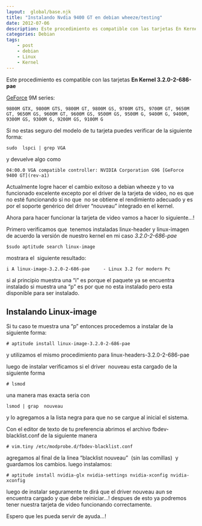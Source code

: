 ```yaml
---
layout:  global/base.njk
title: "Instalando Nvdia 9400 GT en debian wheeze/testing"
date: 2012-07-06
description: Este procedimiento es compatible con las tarjetas En Kernel 3.2.0-2-686-pae
categories: Debian
tags:
    - post
    - debian
    - Linux
    - Kernel
---
```

Este procedimiento es compatible con las tarjetas
**En Kernel 3.2.0-2-686-pae**

[GeForce](https://www.nvidia.es/page/home.html) 9M series:

```console
9800M GTX, 9800M GTS, 9800M GT, 9800M GS, 9700M GTS, 9700M GT, 9650M GT, 9650M GS, 9600M GT, 9600M GS, 9500M GS, 9500M G, 9400M G, 9400M, 9300M GS, 9300M G, 9200M GS, 9100M G
```

Si no estas seguro del modelo de tu tarjeta puedes verificar de la siguiente forma:

```console
sudo  lspci | grep VGA
```

y devuelve algo como

```console
04:00.0 VGA compatible controller: NVIDIA Corporation G96 [GeForce 9400 GT](rev-a1)
```

Actualmente logre hacer el cambio exitoso a debian wheeze y to va funcionado excelente excepto por el driver de la tarjeta de video, no es que no esté funcionando si no que  no se obtiene el rendimiento adecuado y es por el soporte genérico del driver “nouveau” integrado en el kernel.

Ahora para hacer funcionar la tarjeta de video vamos a hacer lo siguiente…!

Primero verificamos que  tenemos instaladas linux-header y linux-imagen de acuerdo la versión de nuestro kernel en mi caso _3.2.0-2-686-pae_

```console
$sudo aptitude search linux-image
```

mostrara el  siguiente resultado:

```console
i A linux-image-3.2.0-2-686-pae     - Linux 3.2 for modern Pc
```

si al principio muestra una “i” es porque el paquete ya se encuentra instalado si muestra una “p” es por que no esta instalado pero esta disponible para ser instalado.

## Instalando Linux-image

Si tu caso te muestra una “p” entonces procedemos a instalar de la siguiente forma:

```console
# aptitude install linux-image-3.2.0-2-686-pae
```

y utilizamos el mismo procedimiento para linux-headers-3.2.0-2-686-pae

luego de instalar verificamos si el driver  nouveau esta cargado de la siguiente forma

```console
# lsmod
```

una manera mas exacta seria con

```console
lsmod | grap  nouveau
```

y lo agregamos a la lista negra para que no se cargue al inicial el sistema.

Con el editor de texto de tu preferencia abrimos el archivo fbdev-blacklist.conf de la siguiente manera

```console
# vim.tiny /etc/modprobe.d/fbdev-blacklist.conf
```

agregamos al final de la linea “blacklist nouveau”  (sin las comillas)  y guardamos los cambios.
luego instalamos:

```console
# aptitude install nvidia-glx nvidia-settings nvidia-xconfig nvidia-xconfig
```

luego de instalar seguramente te dirá que el driver nouveau aun se encuentra cargado y que debe reiniciar…! despues de esto ya podremos tener nuestra tarjeta de video funcionando correctamente.

Espero que les pueda servir de ayuda…!
